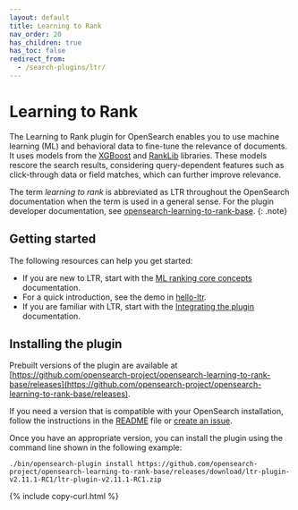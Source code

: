 ```yaml
---
layout: default
title: Learning to Rank
nav_order: 20
has_children: true
has_toc: false
redirect_from:
  - /search-plugins/ltr/
---
```


# Learning to Rank

The Learning to Rank plugin for OpenSearch enables you to use machine learning (ML) and behavioral data to fine-tune the relevance of documents. It uses models from the [XGBoost](https://xgboost.ai/) and [RankLib](https://lemurproject.org/ranklib.php) libraries. These models rescore the search results, considering query-dependent features such as click-through data or field matches, which can further improve relevance.

The term _learning to rank_ is abbreviated as LTR throughout the OpenSearch documentation when the term is used in a general sense. For the plugin developer documentation, see [opensearch-learning-to-rank-base](https://github.com/opensearch-project/opensearch-learning-to-rank-base).
{: .note} 

## Getting started

The following resources can help you get started:

- If you are new to LTR, start with the [ML ranking core concepts]({{site.url}}{{site.baseurl}}/search-plugins/ltr/core-concepts/) documentation.
- For a quick introduction, see the demo in [hello-ltr](https://github.com/o19s/hello-ltr).
- If you are familiar with LTR, start with the [Integrating the plugin]({{site.url}}{{site.baseurl}}/search-plugins/ltr/fits-in/) documentation.

## Installing the plugin

Prebuilt versions of the plugin are available at [https://github.com/opensearch-project/opensearch-learning-to-rank-base/releases](https://github.com/opensearch-project/opensearch-learning-to-rank-base/releases). 

If you need a version that is compatible with your OpenSearch installation, follow the instructions in the [README](https://github.com/opensearch-project/opensearch-learning-to-rank-base#development) file or [create an issue](https://github.com/opensearch-project/opensearch-learning-to-rank-base/issues). 

Once you have an appropriate version, you can install the plugin using the command line shown in the following example:

```
./bin/opensearch-plugin install https://github.com/opensearch-project/opensearch-learning-to-rank-base/releases/download/ltr-plugin-v2.11.1-RC1/ltr-plugin-v2.11.1-RC1.zip 
```
{% include copy-curl.html %}

